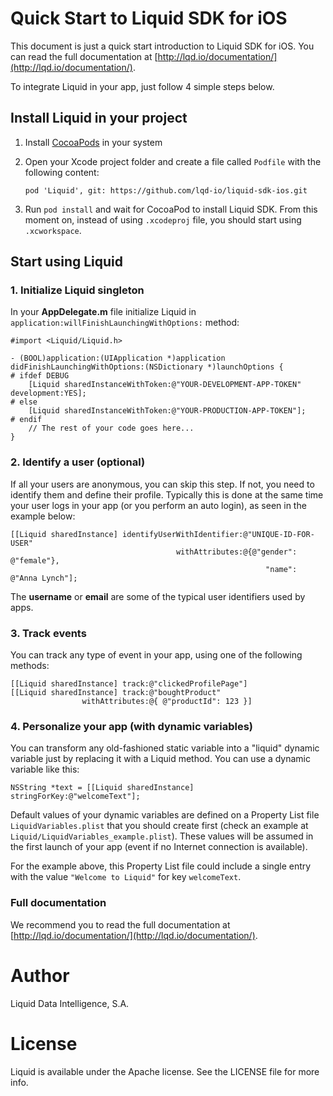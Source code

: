 # Quick Start to Liquid SDK for iOS

This document is just a quick start introduction to Liquid SDK for iOS. You can read the full documentation at [http://lqd.io/documentation/](http://lqd.io/documentation/).

To integrate Liquid in your app, just follow 4 simple steps below.

## Install Liquid in your project

1. Install [CocoaPods](http://cocoapods.org/) in your system
2. Open your Xcode project folder and create a file called `Podfile` with the following content:

    ```
    pod 'Liquid', git: https://github.com/lqd-io/liquid-sdk-ios.git
    ```

3. Run `pod install` and wait for CocoaPod to install Liquid SDK. From this moment on, instead of using `.xcodeproj` file, you should start using `.xcworkspace`.

## Start using Liquid

### 1. Initialize Liquid singleton

In your **AppDelegate.m** file initialize Liquid in `application:willFinishLaunchingWithOptions:` method:

    #import <Liquid/Liquid.h>

    - (BOOL)application:(UIApplication *)application didFinishLaunchingWithOptions:(NSDictionary *)launchOptions {
    # ifdef DEBUG
        [Liquid sharedInstanceWithToken:@"YOUR-DEVELOPMENT-APP-TOKEN" development:YES];
    # else
        [Liquid sharedInstanceWithToken:@"YOUR-PRODUCTION-APP-TOKEN"];
    # endif
        // The rest of your code goes here...
    }

### 2. Identify a user (optional)

If all your users are anonymous, you can skip this step. If not, you need to identify them and define their profile.
Typically this is done at the same time your user logs in your app (or you perform an auto login), as seen in the example below:


    [[Liquid sharedInstance] identifyUserWithIdentifier:@"UNIQUE-ID-FOR-USER"
                                         withAttributes:@{@"gender": @"female"},
                                                             "name": @"Anna Lynch"];

The **username** or **email** are some of the typical user identifiers used by apps.

### 3. Track events

You can track any type of event in your app, using one of the following methods:

    [[Liquid sharedInstance] track:@"clickedProfilePage"]
    [[Liquid sharedInstance] track:@"boughtProduct"
                    withAttributes:@{ @"productId": 123 }]

### 4. Personalize your app (with dynamic variables)

You can transform any old-fashioned static variable into a "liquid" dynamic variable just by replacing it with a Liquid method. You can use a dynamic variable like this:

    NSString *text = [[Liquid sharedInstance] stringForKey:@"welcomeText"];

Default values of your dynamic variables are defined on a Property List file `LiquidVariables.plist` that you should create first (check an example at `Liquid/LiquidVariables_example.plist`).
These values will be assumed in the first launch of your app (event if no Internet connection is available).

For the example above, this Property List file could include a single entry with the value `"Welcome to Liquid"` for key `welcomeText`.


### Full documentation

We recommend you to read the full documentation at [http://lqd.io/documentation/](http://lqd.io/documentation/).


# Author

Liquid Data Intelligence, S.A.

# License

Liquid is available under the Apache license. See the LICENSE file for more info.

